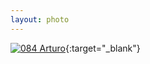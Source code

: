 ```yaml
---
layout: photo
---
```


[![084 Arturo](https://c2.staticflickr.com/6/5622/21625557832_e6eb750d12_c.jpg)](https://www.flickr.com/photos/131440297@N08/21625557832/){:target="_blank"}
